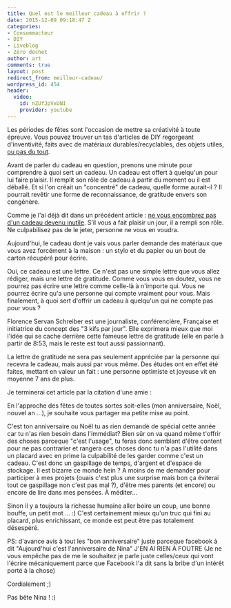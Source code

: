 ```yaml
---
title: Quel est le meilleur cadeau à offrir ?
date: 2015-12-09 09:18:47 Z
categories:
- Consommacteur
- DIY
- Liveblog
- Zéro déchet
author: art
comments: true
layout: post
redirect_from: meilleur-cadeau/
wordpress_id: 454
header:
  video:
    id: nZUfJpVxUNI
    provider: youtube
---
```


Les périodes de fêtes sont l'occasion de mettre sa créativité à toute épreuve. Vous pouvez trouver un tas d'articles de DIY regorgeant d'inventivité, faits avec de matériaux durables/recyclables, des objets utiles, [ou pas du tout](https://irz.fr/guide-cadeau).

Avant de parler du cadeau en question, prenons une minute pour comprendre à quoi sert un cadeau. Un cadeau est offert à quelqu'un pour lui faire plaisir. Il remplit son rôle de cadeau à partir du moment ou il est déballé. Et si l'on créait un "concentré" de cadeau, quelle forme aurait-il ? Il pourrait revêtir une forme de reconnaissance, de gratitude envers son congénère.

Comme je l'ai déjà dit dans un précédent article : [ne vous encombrez pas d'un cadeau devenu inutile](https://irz.frla-magie-du-rangement/). S’il vous a fait plaisir un jour, il a rempli son rôle. Ne culpabilisez pas de le jeter, personne ne vous en voudra.

Aujourd'hui, le cadeau dont je vais vous parler demande des matériaux que vous avez forcément à la maison : un stylo et du papier ou un bout de carton récupéré pour écrire.

Oui, ce cadeau est une lettre. Ce n'est pas une simple lettre que vous allez rédiger, mais une lettre de gratitude. Comme vous vous en doutez, vous ne pourrez pas écrire une lettre comme celle-là à n'importe qui. Vous ne pourrez écrire qu'a une personne qui compte vraiment pour vous. Mais finalement, à quoi sert d'offrir un cadeau à quelqu'un qui ne compte pas pour vous ?

Florence Servan Schreiber est une journaliste, conférencière, Française et initiatrice du concept des "3 kifs par jour". Elle exprimera mieux que moi l'idée qui se cache derrière cette fameuse lettre de gratitude (elle en parle à partir de 8:53, mais le reste est tout aussi passionnant).

La lettre de gratitude ne sera pas seulement appréciée par la personne qui recevra le cadeau, mais aussi par vous même. Des études ont en effet été faites, mettant en valeur un fait : une personne optimiste et joyeuse vit en moyenne 7 ans de plus.

Je terminerai cet article par la citation d'une amie :

<div class="notice--info" markdown="1">
En l'approche des fêtes de toutes sortes soit-elles (mon anniversaire, Noël, nouvel an ...), je souhaite vous partager ma petite mise au point.

C'est ton anniversaire ou Noël tu as rien demandé de spécial cette année car tu n'as rien besoin dans l'immédiat? Bien sûr on va quand même t'offrir des choses parceque "c'est l'usage", tu feras donc semblant d'être content pour ne pas contrarier et rangera ces choses donc tu n'a pas l'utilité dans un placard avec en prime la culpabilité de les garder comme c'est un cadeau. C'est donc un gaspillage de temps, d'argent et d'espace de stockage. Il est bizarre ce monde hein ? A moins de me demander pour participer à mes projets (ouais c'est plus une surprise mais bon ça éviterai tout ce gaspillage non c'est pas mal ?), d'être mes parents (et encore) ou encore de lire dans mes pensées. À méditer...

Sinon il y a toujours la richesse humaine aller boire un coup, une bonne bouffe, un petit mot ... :) C'est certainement mieux qu'un truc qui fini au placard, plus enrichissant, ce monde est peut être pas totalement désespéré.

PS: d'avance avis à tout les "bon anniversaire" juste parceque facebook à dit "Aujourd'hui c'est l'anniversaire de Nina" J'EN AI RIEN À FOUTRE (Je ne vous empêche pas de me le souhaitez je parle juste celles/ceux qui vont l'écrire mécaniquement parce que Facebook l'a dit sans la bribe d'un intérêt porté à la chose)

Cordialement ;)
</div>

Pas bête Nina ! :)
